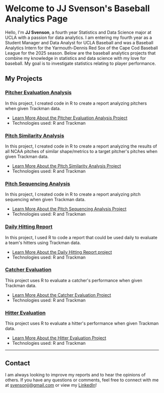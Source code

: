 # Welcome to JJ Svenson's Baseball Analytics Page

Hello, I'm **JJ Svenson**, a fourth year Statistics and Data Science major at UCLA with a passion for data analytics. I am entering my fourth year as a Student Manager and Data Analyst for UCLA Baseball and was a Baseball Analytics Intern for the Yarmouth-Dennis Red Sox of the Cape Cod Baseball League for the 2025 season. Below are the baseball analytics projects that combine my knowledge in statistics and data science with my love for baseball. My goal is to investigate statistics relating to player performance.


## My Projects

### [Pitcher Evaluation Analysis](pitchereval.md)
In this project, I created code in R to create a report analyzing pitchers when given Trackman data.

- [Learn More About the Pitcher Evaluation Analysis Project](pitchereval.md)
- Technologies used: R and Trackman

### [Pitch Similarity Analysis](similarity.md)
In this project, I created code in R to create a report analyzing the results of all NCAA pitches of similar shape/metrics to a target pitcher's pitches when given Trackman data.

- [Learn More About the Pitch Similarity Analysis Project](similarity.md)
- Technologies used: R and Trackman

### [Pitch Sequencing Analysis](sequencing.md)
In this project, I created code in R to create a report analyzing pitch sequencing when given Trackman data.

- [Learn More About the Pitch Sequencing Analysis Project](sequencing.md)
- Technologies used: R and Trackman

### [Daily Hitting Report](dailyhittingreport.md)
In this project, I used R to code a report that could be used daily to evaluate a team's hitters using Trackman data.

- [Learn More About the Daily Hitting Report project](dailyhittingreport.md)
- Technologies used: R and Trackman

### [Catcher Evaluation](catching.md)
This project uses R to evaluate a catcher's performance when given Trackman data.

- [Learn More About the Catcher Evaluation Project](catching.md)
- Technologies used: R and Trackman

### [Hitter Evaluation](hitting.md)
This project uses R to evaluate a hitter's performance when given Trackman data.

- [Learn More About the Hitter Evaluation Project](hitting.md)
- Technologies used: R and Trackman

---

## Contact

I am always looking to improve my reports and to hear the opinions of others. If you have any questions or comments, feel free to connect with me at [svensonjj@gmail.com](mailto:svensonjj@gmail.com) or view my [LinkedIn](https://www.linkedin.com/in/john-jj-svenson/)!
